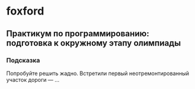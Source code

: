 # foxford
## Практикум по программированию: подготовка к окружному этапу олимпиады ##
### Подсказка ###
Попробуйте решить жадно. Встретили первый неотремонтированный участок дороги — …
